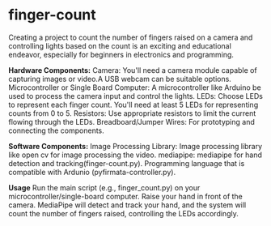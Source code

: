 # finger-count
Creating a project to count the number of fingers raised on a camera and controlling lights based on the count is an exciting and educational endeavor, especially for beginners in electronics and programming.

**Hardware Components:**
Camera: You'll need a camera module capable of capturing images or video.A USB webcam can be suitable options.
Microcontroller or Single Board Computer: A microcontroller like Arduino  be used to process the camera input and control the lights.
LEDs: Choose LEDs to represent each finger count. You'll need at least 5 LEDs for representing counts from 0 to 5.
Resistors: Use appropriate resistors to limit the current flowing through the LEDs.
Breadboard/Jumper Wires: For prototyping and connecting the components.

**Software Components:**
Image Processing Library: Image processing library like open cv for image processing the video.
mediapipe: mediapipe for hand detection and tracking(finger-count.py).
Programming language that is compatible with Ardunio (pyfirmata-controller.py).


**Usage**
Run the main script (e.g., finger_count.py) on your microcontroller/single-board computer.
Raise your hand in front of the camera.
MediaPipe will detect and track your hand, and the system will count the number of fingers raised, controlling the LEDs accordingly.
